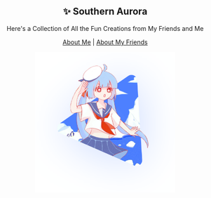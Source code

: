 <h2 align="center">✨ Southern Aurora</h2>

<p align="center">Here's a Collection of All the Fun Creations from My Friends and Me</p>

<p align="center">
    <a href="https://github.com/akirarika">About Me</a> | <a href="https://github.com/orgs/southern-aurora/people">About My Friends</a>
</p>

<p align="center">
    <a href="https://github.com/akirarika">
        <img src="https://raw.githubusercontent.com/southern-aurora/.github/main/profile/image.png" width="320px" />
    </a>
</p>
